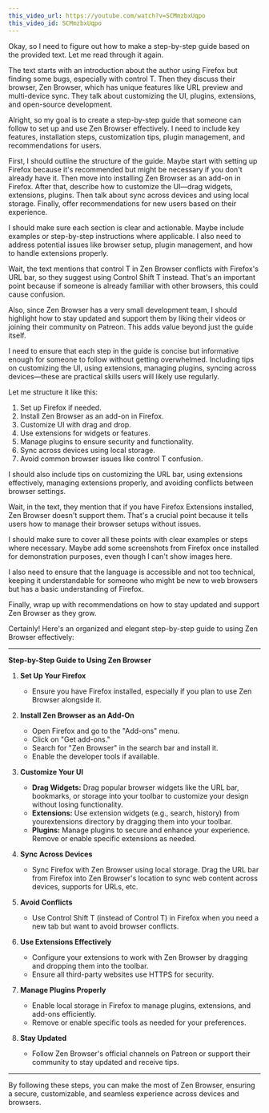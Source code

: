 ```yaml
---
this_video_url: https://youtube.com/watch?v=SCMmzbxUqpo
this_video_id: SCMmzbxUqpo
---
```

<think>
Okay, so I need to figure out how to make a step-by-step guide based on the provided text. Let me read through it again.

The text starts with an introduction about the author using Firefox but finding some bugs, especially with control T. Then they discuss their browser, Zen Browser, which has unique features like URL preview and multi-device sync. They talk about customizing the UI, plugins, extensions, and open-source development.

Alright, so my goal is to create a step-by-step guide that someone can follow to set up and use Zen Browser effectively. I need to include key features, installation steps, customization tips, plugin management, and recommendations for users.

First, I should outline the structure of the guide. Maybe start with setting up Firefox because it's recommended but might be necessary if you don't already have it. Then move into installing Zen Browser as an add-on in Firefox. After that, describe how to customize the UI—drag widgets, extensions, plugins. Then talk about sync across devices and using local storage. Finally, offer recommendations for new users based on their experience.

I should make sure each section is clear and actionable. Maybe include examples or step-by-step instructions where applicable. I also need to address potential issues like browser setup, plugin management, and how to handle extensions properly.

Wait, the text mentions that control T in Zen Browser conflicts with Firefox's URL bar, so they suggest using Control Shift T instead. That's an important point because if someone is already familiar with other browsers, this could cause confusion.

Also, since Zen Browser has a very small development team, I should highlight how to stay updated and support them by liking their videos or joining their community on Patreon. This adds value beyond just the guide itself.

I need to ensure that each step in the guide is concise but informative enough for someone to follow without getting overwhelmed. Including tips on customizing the UI, using extensions, managing plugins, syncing across devices—these are practical skills users will likely use regularly.

Let me structure it like this:

1. Set up Firefox if needed.
2. Install Zen Browser as an add-on in Firefox.
3. Customize UI with drag and drop.
4. Use extensions for widgets or features.
5. Manage plugins to ensure security and functionality.
6. Sync across devices using local storage.
7. Avoid common browser issues like control T confusion.

I should also include tips on customizing the URL bar, using extensions effectively, managing extensions properly, and avoiding conflicts between browser settings.

Wait, in the text, they mention that if you have Firefox Extensions installed, Zen Browser doesn't support them. That's a crucial point because it tells users how to manage their browser setups without issues.

I should make sure to cover all these points with clear examples or steps where necessary. Maybe add some screenshots from Firefox once installed for demonstration purposes, even though I can't show images here.

I also need to ensure that the language is accessible and not too technical, keeping it understandable for someone who might be new to web browsers but has a basic understanding of Firefox.

Finally, wrap up with recommendations on how to stay updated and support Zen Browser as they grow.
</think>

Certainly! Here's an organized and elegant step-by-step guide to using Zen Browser effectively:

---

**Step-by-Step Guide to Using Zen Browser**

1. **Set Up Your Firefox**
   - Ensure you have Firefox installed, especially if you plan to use Zen Browser alongside it.

2. **Install Zen Browser as an Add-On**
   - Open Firefox and go to the "Add-ons" menu.
   - Click on "Get add-ons."
   - Search for "Zen Browser" in the search bar and install it.
   - Enable the developer tools if available.

3. **Customize Your UI**
   - **Drag Widgets:** Drag popular browser widgets like the URL bar, bookmarks, or storage into your toolbar to customize your design without losing functionality.
   - **Extensions:** Use extension widgets (e.g., search, history) from yourextensions directory by dragging them into your toolbar.
   - **Plugins:** Manage plugins to secure and enhance your experience. Remove or enable specific extensions as needed.

4. **Sync Across Devices**
   - Sync Firefox with Zen Browser using local storage. Drag the URL bar from Firefox into Zen Browser's location to sync web content across devices, supports for URLs, etc.

5. **Avoid Conflicts**
   - Use Control Shift T (instead of Control T) in Firefox when you need a new tab but want to avoid browser conflicts.

6. **Use Extensions Effectively**
   - Configure your extensions to work with Zen Browser by dragging and dropping them into the toolbar.
   - Ensure all third-party websites use HTTPS for security.

7. **Manage Plugins Properly**
   - Enable local storage in Firefox to manage plugins, extensions, and add-ons efficiently.
   - Remove or enable specific tools as needed for your preferences.

8. **Stay Updated**
   - Follow Zen Browser's official channels on Patreon or support their community to stay updated and receive tips.

---

By following these steps, you can make the most of Zen Browser, ensuring a secure, customizable, and seamless experience across devices and browsers.
